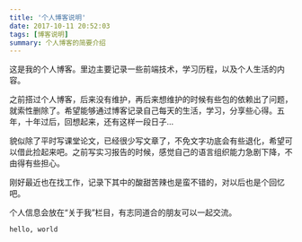 ```yaml
---
title: '个人博客说明'
date: 2017-10-11 20:52:03
tags: [博客说明]
summary: 个人博客的简要介绍
---
```


这是我的个人博客。里边主要记录一些前端技术，学习历程，以及个人生活的内容。

之前搭过个人博客，后来没有维护，再后来想维护的时候有些包的依赖出了问题，就索性删除了。希望能够通过博客记录自己每天的生活，学习，分享些心得。五年，十年过后，回想起来，还有这样一段日子...

貌似除了平时写课堂论文，已经很少写文章了，不免文字功底会有些退化，希望可以借此捡起来吧。之前写实习报告的时候，感觉自己的语言组织能力急剧下降，不由得有些担心。

刚好最近也在找工作，记录下其中的酸甜苦辣也是蛮不错的，对以后也是个回忆吧。

个人信息会放在“关于我”栏目，有志同道合的朋友可以一起交流。

    hello, world
